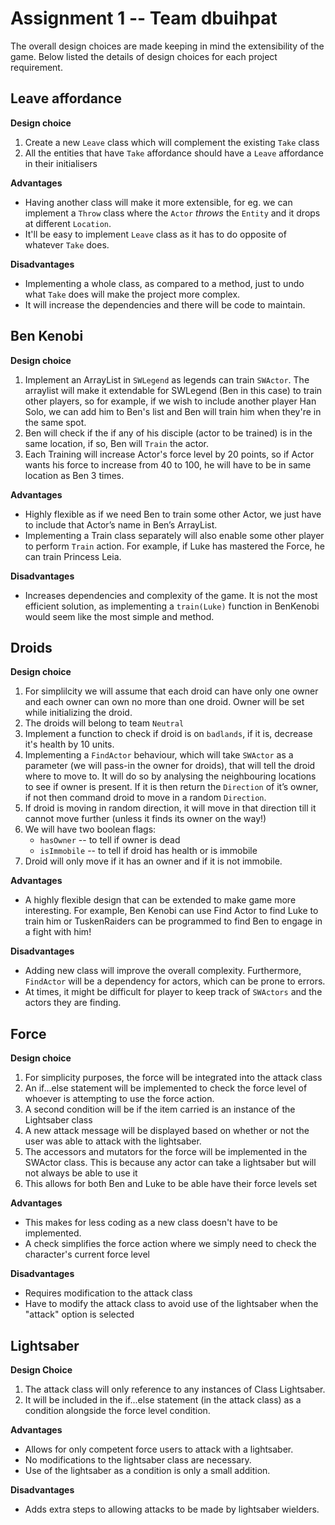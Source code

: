 # Assignment 1 -- Team **dbuihpat**

The overall design choices are made keeping in mind the extensibility of the game.
Below listed the details of design choices for each project requirement.

## Leave affordance

**Design choice**
1. Create a new `Leave` class which will complement the existing `Take` class
2. All the entities that have `Take` affordance should have a `Leave` affordance in their initialisers

**Advantages**
- Having another class will make it more extensible, for eg. we can implement a `Throw` class where the `Actor` *throws* the `Entity` and it drops at different `Location`.
- It'll be easy to implement `Leave` class as it has to do opposite of whatever `Take` does.

**Disadvantages**
- Implementing a whole class, as compared to a method, just to undo what `Take` does will make the project more complex.
- It will increase the dependencies and there will be code to maintain.

## Ben Kenobi
**Design choice**
1. Implement an ArrayList in `SWLegend` as legends can train `SWActor`. The arraylist will make it extendable for SWLegend (Ben in this case) to train other players, so for example, if we wish to include another player Han Solo, we can add him to Ben's list and Ben will train him when they're in the same spot.
2. Ben will check if the if any of his disciple (actor to be trained) is in the same location, if so, Ben will `Train` the actor.
3. Each Training will increase Actor's force level by 20 points, so if Actor wants his force to increase from 40 to 100, he will have to be in same location as Ben 3 times.

**Advantages**
- Highly flexible as if we need Ben to train some other Actor, we just have to include that Actor’s name in Ben’s ArrayList. 
- Implementing a Train class separately will also enable some other player to perform `Train` action. For example, if Luke has mastered the Force, he can train Princess Leia.

**Disadvantages**
- Increases dependencies and complexity of the game. It is not the most efficient solution, as implementing a `train(Luke)` function in BenKenobi would seem like the most simple and  method.


## Droids
**Design choice**

1. For simplilcity we will assume that each droid can have only one owner and each owner can own no more than one droid. Owner will be set while initializing the droid.
2. The droids will belong to team `Neutral`
4. Implement a function to check if droid is on `badlands`, if it is, decrease it's health by 10 units.
5. Implementing a `FindActor` behaviour, which will take `SWActor` as a parameter (we will pass-in the owner for droids), that will tell the droid where to move to. It will do so by analysing the neighbouring locations to see if owner is present. If it is then return the `Direction` of it’s owner, if not then command droid to move in a random `Direction`.
6. If droid is moving in random direction, it will move in that direction till it cannot move further (unless it finds its owner on the way!)
7. We will have two boolean flags:
    - `hasOwner` -- to tell if owner is dead 
    - `isImmobile` -- to tell if droid has health or is immobile
8. Droid will only move if it has an owner and if it is not immobile.


**Advantages**
- A highly flexible design that can be extended to make game more interesting. For example, Ben Kenobi can use Find Actor to find Luke to train him or TuskenRaiders can be programmed to find Ben to engage in a fight with him!

**Disadvantages**

- Adding new class will improve the overall complexity. Furthermore, `FindActor` will be a dependency for actors, which can be prone to errors.
-  At times, it might be difficult for player to keep track of `SWActors` and the actors they are finding.


## Force
**Design choice**
1. For simplicity purposes, the force will be integrated into the attack class
2. An if...else statement will be implemented to check the force level of whoever is attempting to use the force action.
3. A second condition will be if the item carried is an instance of the Lightsaber class
4. A new attack message will be displayed based on whether or not the user was able to attack with the lightsaber.
5. The accessors and mutators for the force will be implemented in the SWActor class. This is because any actor can take a lightsaber but will not always be able to use it
6. This allows for both Ben and Luke to be able have their force levels set


**Advantages**
- This makes for less coding as a new class doesn't have to be implemented.
- A check simplifies the force action where we simply need to check the character's current force level 

**Disadvantages**
- Requires modification to the attack class
- Have to modify the attack class to avoid use of the lightsaber when the "attack" option is selected


## Lightsaber
**Design Choice**
1. The attack class will only reference to any instances of Class Lightsaber.
2. It will be included in the if...else statement (in the attack class) as a condition alongside the force level condition. 

**Advantages**
- Allows for only competent force users to attack with a lightsaber.
- No modifications to the lightsaber class are necessary.
- Use of the lightsaber as a condition is only a small addition. 

**Disadvantages**
- Adds extra steps to allowing attacks to be made by lightsaber wielders. 